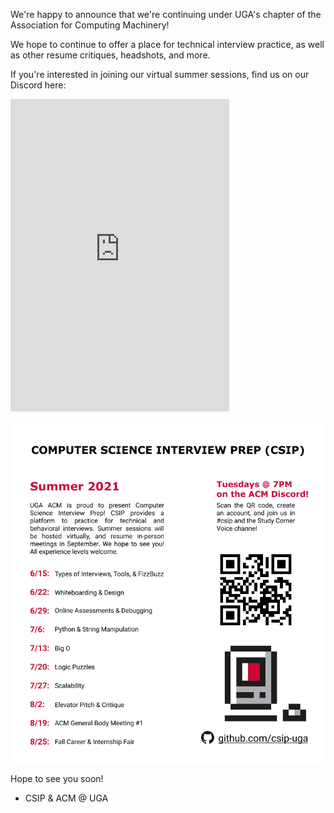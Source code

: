 We're happy to announce that we're continuing under UGA's chapter of the Association for Computing Machinery! 

We hope to continue to offer a place for technical interview practice, as well as other resume critiques, headshots, and more. 

If you're interested in joining our virtual summer sessions, find us on our Discord here: 

<iframe src="https://discord.com/widget?id=804221036278972416&theme=dark" width="350" height="500" allowtransparency="true" frameborder="0" sandbox="allow-popups allow-popups-to-escape-sandbox allow-same-origin allow-scripts"></iframe>

[![Flyer of ACM-CSIP Summer 2021 Meeting Dates](ACM-CSIP_Summer_2021_Flyer.png)](discord.gg/AcPYBCDWeA)

Hope to see you soon!

- CSIP & ACM @ UGA
